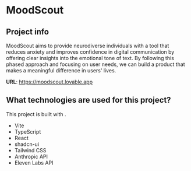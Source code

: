 # MoodScout 

## Project info

MoodScout aims to provide neurodiverse individuals with a tool that reduces anxiety and improves confidence in digital communication by offering clear insights into the emotional tone of text. By following this phased approach and focusing on user needs, we can build a product that makes a meaningful difference in users' lives.

**URL**: https://moodscout.lovable.app

## What technologies are used for this project?

This project is built with .

- Vite
- TypeScript
- React
- shadcn-ui
- Tailwind CSS
- Anthropic API
- Eleven Labs API 


